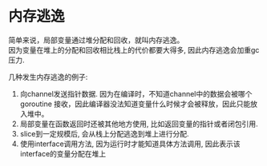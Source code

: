 # 内存逃逸

简单来说，局部变量通过堆分配和回收，就叫内存逃逸。\
因为变量在堆上的分配和回收相比栈上的代价都要大得多, 因此内存逃逸会加重gc压力.

几种发生内存逃逸的例子:

1. 向channel发送指针数据. 因为在编译时，不知道channel中的数据会被哪个 goroutine 接收，因此编译器没法知道变量什么时候才会被释放，因此只能放入堆中。
2. 局部变量在函数返回时还被其他地方使用, 比如返回变量的指针或者闭包引用.
3. slice到一定规模后, 会从栈上分配逃逸到堆上进行分配.
4. 使用interface调用方法, 因为运行时才能知道具体方法调用, 因此表示该interface的变量分配在堆上
